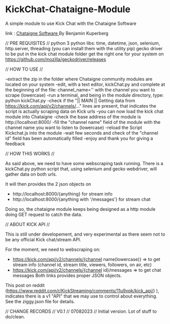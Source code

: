 # KickChat-Chataigne-Module
A simple module to use Kick Chat with the Chataigne Software

link :  <a href="http://benjamin.kuperberg.fr/chataigne/en" target="_blank">Chataigne Software </a> By Benjamin Kuperberg

// PRE REQUISITES //
python 3
python libs: time, datetime, json, selenium, http.server, threading (you can install them with the utility pip)
gecko driver to be put in the kick chat module folder get the right one for your system on https://github.com/mozilla/geckodriver/releases 

// HOW TO USE //

-extract the zip in the folder where Chataigne community modules are located on your system
-edit, with a text editor, kickChat.py and complete at the beginning of the file:  channel_name='' with the channel you want to scrape (lowercase)
-run a terminal, and being in the module directory, type: python kickChat.py
-check if the "|| MAIN ||  Getting data from https://kick.com/api/v2/channels/..." lines are present, that indicates the script is actually scraping data on Kick urls
-you can now load the kick chat module into Chataigne
-check the base address of the module is http://localhost:8000/
-fill the "channel name" field of the module with the channel name you want to listen to (lowercase)
-reload the Script Kickchat.js into the module
-wait few seconds and check of the "channel id" field has been automatically filled
-enjoy and thank you for giving a feedback


// HOW THIS WORKS //

As said above, we need to have some webscraping task running.
There is a kickChat.py python script that, using selenium and gecko webdriver, will gather data on both urls.

It will then provides the 2 json objects on 
-   http://localhost:8000/{anything}                    for stream info
-   http://localhost:8000/{anything with '/messages'} for stream chat

Doing so, the chataigne module keeps being designed as a http module doing GET request to catch the data.

// ABOUT KICK API //

This is still under developement, and very experimental as there seem not to be any official Kick chat/stream API.

For the moment, we need to webscraping on:
-   https://kick.com/api/v2/channels/{channel name(lowercase)}  => to get stream info (channel id, stream title, viewers, followers, on air, etc)
-   https://kick.com/api/v2/channels/{channel id}/messages      => to get chat messages
Both links provides proper JSON objects.

This post on reddit (https://www.reddit.com/r/KickStreaming/comments/11u9xpk/kick_api/) ), indicates there is a v1 "API" that we may use to control about everything.
See the ziggy.json file for details.

// CHANGE RECORDS //
V0.1    // 07082023 // Initial version. Lot of stuff to do/clean.


